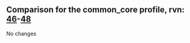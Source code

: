## Comparison for the common_core profile, rvn: [46](https://github.com/PRO100KatYT/FortniteProfileRevisions/tree/main/profiles/common_core/46%20common_core.json)-[48](https://github.com/PRO100KatYT/FortniteProfileRevisions/tree/main/profiles/common_core/48%20common_core.json)

No changes
